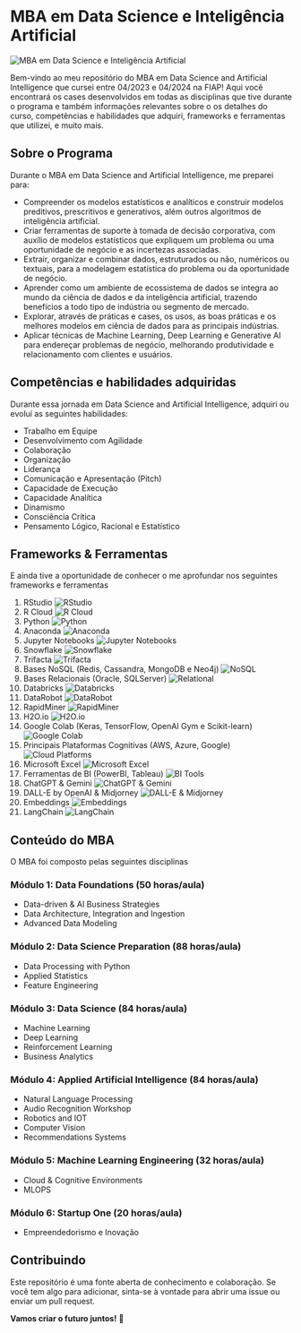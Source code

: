 # MBA em Data Science e Inteligência Artificial

![MBA em Data Science e Inteligência Artificial](https://imageurl.com)

Bem-vindo ao meu repositório do MBA em Data Science and Artificial Intelligence que cursei entre 04/2023 e 04/2024 na FIAP! Aqui você encontrará os cases desenvolvidos em todas as disciplinas que tive durante o programa e também informações relevantes sobre o os detalhes do curso, competências e habilidades que adquiri, frameworks e ferramentas que utilizei, e muito mais.

## Sobre o Programa
Durante o MBA em Data Science and Artificial Intelligence, me preparei para:
- Compreender os modelos estatísticos e analíticos e construir modelos preditivos, prescritivos e generativos, além outros algoritmos de inteligência artificial.
- Criar ferramentas de suporte à tomada de decisão corporativa, com auxílio de modelos estatísticos que expliquem um problema ou uma oportunidade de negócio e as incertezas associadas.
- Extrair, organizar e combinar dados, estruturados ou não, numéricos ou textuais, para a modelagem estatística do problema ou da oportunidade de negócio.
- Aprender como um ambiente de ecossistema de dados se integra ao mundo da ciência de dados e da inteligência artificial, trazendo benefícios a todo tipo de indústria ou segmento de mercado.
- Explorar, através de práticas e cases, os usos, as boas práticas e os melhores modelos em ciência de dados para as principais indústrias.
- Aplicar técnicas de Machine Learning, Deep Learning e Generative AI para endereçar problemas de negócio, melhorando produtividade e relacionamento com clientes e usuários.


## Competências e habilidades adquiridas
Durante essa jornada em Data Science and Artificial Intelligence, adquiri ou evoluí as seguintes habilidades:
- Trabalho em Equipe
- Desenvolvimento com Agilidade
- Colaboração
- Organização
- Liderança
- Comunicação e Apresentação (Pitch)
- Capacidade de Execução
- Capacidade Analítica
- Dinamismo
- Consciência Crítica
- Pensamento Lógico, Racional e Estatístico

## Frameworks & Ferramentas
E ainda tive a oportunidade de conhecer o me aprofundar nos seguintes frameworks e ferramentas
1. RStudio ![RStudio](https://img.shields.io/badge/RStudio-IDE-blue?style=flat-square&logo=RStudio)
2. R Cloud ![R Cloud](https://img.shields.io/badge/R_Cloud-Environment-blue?style=flat-square&logo=R)
3. Python ![Python](https://img.shields.io/badge/Python-Programming-yellow?style=flat-square&logo=python)
4. Anaconda ![Anaconda](https://img.shields.io/badge/Anaconda-Environment-green?style=flat-square&logo=anaconda)
5. Jupyter Notebooks ![Jupyter Notebooks](https://img.shields.io/badge/Jupyter_Notebooks-IDE-orange?style=flat-square&logo=jupyter)
6. Snowflake ![Snowflake](https://img.shields.io/badge/Snowflake-Data_Warehouse-blue?style=flat-square&logo=snowflake)
7. Trifacta ![Trifacta](https://img.shields.io/badge/Trifacta-Data_Preparation-blue?style=flat-square&logo=trifacta)
8. Bases NoSQL (Redis, Cassandra, MongoDB e Neo4j) ![NoSQL](https://img.shields.io/badge/NoSQL-Databases-green?style=flat-square&logo=database)
9. Bases Relacionais (Oracle, SQLServer) ![Relational](https://img.shields.io/badge/Relational-Databases-blue?style=flat-square&logo=database)
10. Databricks ![Databricks](https://img.shields.io/badge/Databricks-Analytics-blue?style=flat-square&logo=databricks)
11. DataRobot ![DataRobot](https://img.shields.io/badge/DataRobot-Automated_ML-blue?style=flat-square&logo=robot)
12. RapidMiner ![RapidMiner](https://img.shields.io/badge/RapidMiner-Data_Science-orange?style=flat-square&logo=rapidminer)
13. H2O.io ![H2O.io](https://img.shields.io/badge/H2O.io-Machine_Learning-blue?style=flat-square&logo=h2o)
14. Google Colab (Keras, TensorFlow, OpenAI Gym e Scikit-learn) ![Google Colab](https://img.shields.io/badge/Google_Colab-Notebooks-orange?style=flat-square&logo=googlecolab)
15. Principais Plataformas Cognitivas (AWS, Azure, Google) ![Cloud Platforms](https://img.shields.io/badge/Cloud_Platforms-Cloud-blue?style=flat-square&logo=cloud)
16. Microsoft Excel ![Microsoft Excel](https://img.shields.io/badge/Microsoft_Excel-Spreadsheet-blue?style=flat-square&logo=microsoftexcel)
17. Ferramentas de BI (PowerBI, Tableau) ![BI Tools](https://img.shields.io/badge/BI_Tools-Business_Intelligence-blue?style=flat-square&logo=businessintelligence)
18. ChatGPT & Gemini ![ChatGPT & Gemini](https://img.shields.io/badge/ChatGPT_&_Gemini-NLP-blue?style=flat-square&logo=ai)
19. DALL-E by OpenAI & Midjorney ![DALL-E & Midjorney](https://img.shields.io/badge/DALL_E_&_Midjorney-Generative_AI-blue?style=flat-square&logo=openai)
20. Embeddings ![Embeddings](https://img.shields.io/badge/Embeddings-NLP-green?style=flat-square&logo=ai)
21. LangChain ![LangChain](https://img.shields.io/badge/LangChain-NLP-green?style=flat-square&logo=ai)

## Conteúdo do MBA
O MBA foi composto pelas seguintes disciplinas
### Módulo 1: Data Foundations (50 horas/aula)
- Data-driven & AI Business Strategies
- Data Architecture, Integration and Ingestion
- Advanced Data Modeling

### Módulo 2: Data Science Preparation (88 horas/aula)
- Data Processing with Python
- Applied Statistics
- Feature Engineering

### Módulo 3: Data Science (84 horas/aula)
- Machine Learning
- Deep Learning
- Reinforcement Learning
- Business Analytics

### Módulo 4: Applied Artificial Intelligence (84 horas/aula)
- Natural Language Processing
- Audio Recognition Workshop
- Robotics and IOT
- Computer Vision
- Recommendations Systems

### Módulo 5: Machine Learning Engineering (32 horas/aula)
- Cloud & Cognitive Environments
- MLOPS

### Módulo 6: Startup One (20 horas/aula)
- Empreendedorismo e Inovação

## Contribuindo

Este repositório é uma fonte aberta de conhecimento e colaboração. Se você tem algo para adicionar, sinta-se à vontade para abrir uma issue ou enviar um pull request.

**Vamos criar o futuro juntos!** 🚀